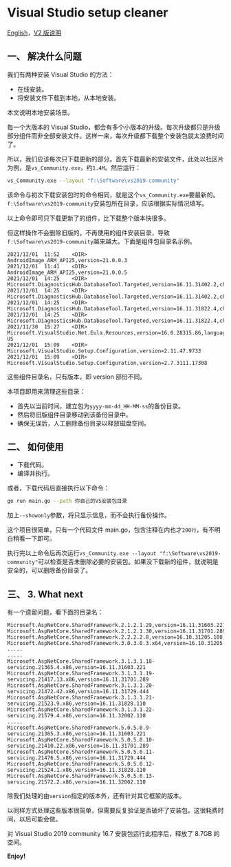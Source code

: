 # Visual Studio setup cleaner

[English](readme_cn_v1.md)，[V2 版说明](readme_cn.md)

## 一、 解决什么问题

我们有两种安装 Visual Studio 的方法：

- 在线安装。
- 将安装文件下载到本地，从本地安装。

本文说明本地安装场景。

每一个大版本的 Visual Studio，都会有多个小版本的升级。每次升级都只是升级部分组件而非全部安装文件。这样一来，每次升级都下载整个安装包就太浪费时间了。

所以，我们应该每次只下载更新的部分。首先下载最新的安装文件，此处以社区片为例，是`vs_Community.exe`，约`1.4M`。然后运行：

```bash
vs_Community.exe --layout "f:\Software\vs2019-community"
```

该命令与初次下载安装包时的命令相同，就是这个`vs_Community.exe`要最新的。`f:\Software\vs2019-community`安装包所在目录，应该根据实际情况填写。

以上命令即可只下载更新了的组件，比下载整个版本快很多。

但这样操作不会删除旧版的，不再使用的组件安装目录，导致`f:\Software\vs2019-community`越来越大。下面是组件包目录名示例。

```text
2021/12/01  11:52    <DIR>          AndroidImage_ARM_API25,version=21.0.0.3
2021/12/01  11:41    <DIR>          AndroidImage_ARM_API25,version=21.0.0.5
2021/12/01  14:25    <DIR>          Microsoft.DiagnosticsHub.DatabaseTool.Targeted,version=16.11.31402.2,chip=x64
2021/12/01  14:25    <DIR>          Microsoft.DiagnosticsHub.DatabaseTool.Targeted,version=16.11.31402.2,chip=x86
2021/12/01  14:25    <DIR>          Microsoft.DiagnosticsHub.DatabaseTool.Targeted,version=16.11.31822.4,chip=x64
2021/12/01  14:25    <DIR>          Microsoft.DiagnosticsHub.DatabaseTool.Targeted,version=16.11.31822.4,chip=x86
2021/11/30  15:27    <DIR>          Microsoft.VisualStudio.Net.Eula.Resources,version=16.0.28315.86,language=en-US
2021/12/01  15:09    <DIR>          Microsoft.VisualStudio.Setup.Configuration,version=2.11.47.9733
2021/12/01  15:09    <DIR>          Microsoft.VisualStudio.Setup.Configuration,version=2.7.3111.17308
```

这些组件目录名，只有版本，即 version 部份不同。

本项目即用来清理这些目录：

- 首先以当前时间，建立包为`yyyy-mm-dd_HH-MM-ss`的备份目录。
- 然后将旧版组件目录移动到该备份目录中。
- 确保无误后，人工删除备份目录以释放磁盘空间。

## 二、 如何使用

- 下载代码。
- 编译并执行。

或者，下载代码后直接执行以下命令：

```bash
go run main.go --path 你自己的VS安装包目录
```

加上`--showonly`参数，将只显示信息，而不会执行备份操作。

这个项目很简单，只有一个代码文件 main.go，包含注释在内也才`200行`，有不明白稍看一下即可。

执行完以上命令后再次运行`vs_Community.exe --layout "f:\Software\vs2019-community"`可以检查是否未删除必要的安装包。如果没下载新的组件，就说明是安全的，可以删除备份目录了。

## 三、 3. What next

有一个遗留问题，看下面的目录名：

```text
Microsoft.AspNetCore.SharedFramework.2.1.2.1.29,version=16.11.31603.221,chip=x64
Microsoft.AspNetCore.SharedFramework.2.1.2.1.30,version=16.11.31701.289,chip=x64
Microsoft.AspNetCore.SharedFramework.2.2.2.2.8,version=16.10.31205.180,chip=x64
Microsoft.AspNetCore.SharedFramework.3.0.3.0.3.x64,version=16.10.31205.180,chip=x64
.....
.....
Microsoft.AspNetCore.SharedFramework.3.1.3.1.18-servicing.21365.4.x86,version=16.11.31603.221
Microsoft.AspNetCore.SharedFramework.3.1.3.1.19-servicing.21417.13.x86,version=16.11.31701.289
Microsoft.AspNetCore.SharedFramework.3.1.3.1.20-servicing.21472.42.x86,version=16.11.31729.444
Microsoft.AspNetCore.SharedFramework.3.1.3.1.21-servicing.21523.9.x86,version=16.11.31828.110
Microsoft.AspNetCore.SharedFramework.3.1.3.1.22-servicing.21579.4.x86,version=16.11.32002.110
.....
Microsoft.AspNetCore.SharedFramework.5.0.5.0.9-servicing.21365.3.x86,version=16.11.31603.221
Microsoft.AspNetCore.SharedFramework.5.0.5.0.10-servicing.21410.22.x86,version=16.11.31701.289
Microsoft.AspNetCore.SharedFramework.5.0.5.0.11-servicing.21476.5.x86,version=16.11.31729.444
Microsoft.AspNetCore.SharedFramework.5.0.5.0.12-servicing.21524.1.x86,version=16.11.31828.110
Microsoft.AspNetCore.SharedFramework.5.0.5.0.13-servicing.21572.2.x86,version=16.11.32002.110
```

除我们处理的由`version`指定的版本外，还有针对其它框架的版本。

以同样方式处理这些版本很简单，但需要反复验证是否破坏了安装包。这很耗费时间，以后可能会做。

对 Visual Studio 2019 community 16.7 安装包运行此程序后，释放了 8.7GB 的空间。

**Enjoy!**
